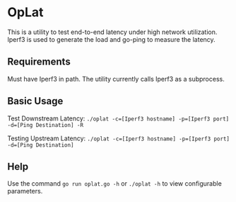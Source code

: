# OpLat
This is a utility to test end-to-end latency under high network utilization. 
Iperf3 is used to generate the load and go-ping to measure the latency. 

## Requirements
Must have Iperf3 in path. The utility currently calls Iperf3 as a subprocess. 

## Basic Usage
Test Downstream Latency:
`./oplat -c=[Iperf3 hostname] -p=[Iperf3 port] -d=[Ping Destination] -R`

Testing Upstream Latency:
`./oplat -c=[Iperf3 hostname] -p=[Iperf3 port] -d=[Ping Destination]`


## Help
Use the command `go run oplat.go -h` or `./oplat -h` to view configurable 
parameters.
